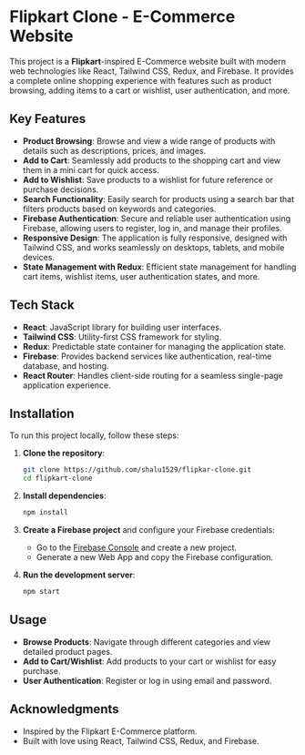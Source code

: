 # Flipkart Clone - E-Commerce Website

This project is a **Flipkart**-inspired E-Commerce website built with modern web technologies like React, Tailwind CSS, Redux, and Firebase. It provides a complete online shopping experience with features such as product browsing, adding items to a cart or wishlist, user authentication, and more.

## Key Features
- **Product Browsing**: Browse and view a wide range of products with details such as descriptions, prices, and images.
- **Add to Cart**: Seamlessly add products to the shopping cart and view them in a mini cart for quick access.
- **Add to Wishlist**: Save products to a wishlist for future reference or purchase decisions.
- **Search Functionality**: Easily search for products using a search bar that filters products based on keywords and categories.
- **Firebase Authentication**: Secure and reliable user authentication using Firebase, allowing users to register, log in, and manage their profiles.
- **Responsive Design**: The application is fully responsive, designed with Tailwind CSS, and works seamlessly on desktops, tablets, and mobile devices.
- **State Management with Redux**: Efficient state management for handling cart items, wishlist items, user authentication states, and more.

## Tech Stack
- **React**: JavaScript library for building user interfaces.
- **Tailwind CSS**: Utility-first CSS framework for styling.
- **Redux**: Predictable state container for managing the application state.
- **Firebase**: Provides backend services like authentication, real-time database, and hosting.
- **React Router**: Handles client-side routing for a seamless single-page application experience.

## Installation

To run this project locally, follow these steps:

1. **Clone the repository**:

    ```bash
    git clone https://github.com/shalu1529/flipkar-clone.git
    cd flipkart-clone
    ```
2. **Install dependencies**:

    ```bash
    npm install
    ```

3. **Create a Firebase project** and configure your Firebase credentials:

   - Go to the [Firebase Console](https://console.firebase.google.com/) and create a new project.
   - Generate a new Web App and copy the Firebase configuration.
     
4. **Run the development server**:

    ```bash
    npm start
    ```
    
## Usage

- **Browse Products**: Navigate through different categories and view detailed product pages.
- **Add to Cart/Wishlist**: Add products to your cart or wishlist for easy purchase.
- **User Authentication**: Register or log in using email and password.

## Acknowledgments

- Inspired by the Flipkart E-Commerce platform.
- Built with love using React, Tailwind CSS, Redux, and Firebase.

